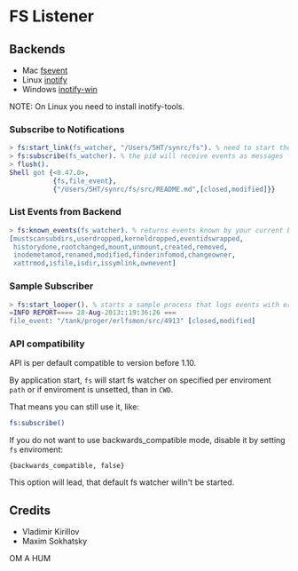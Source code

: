 FS Listener
===========

Backends
--------

* Mac [fsevent](https://github.com/thibaudgg/rb-fsevent)
* Linux [inotify](https://github.com/rvoicilas/inotify-tools/wiki)
* Windows [inotify-win](https://github.com/thekid/inotify-win)

NOTE: On Linux you need to install inotify-tools.

### Subscribe to Notifications

```erlang
> fs:start_link(fs_watcher, "/Users/5HT/synrc/fs"). % need to start the fs watcher
> fs:subscribe(fs_watcher). % the pid will receive events as messages
> flush().
Shell got {<0.47.0>,
           {fs,file_event},
           {"/Users/5HT/synrc/fs/src/README.md",[closed,modified]}}
```

### List Events from Backend

```erlang
> fs:known_events(fs_watcher). % returns events known by your current backend
[mustscansubdirs,userdropped,kerneldropped,eventidswrapped,
 historydone,rootchanged,mount,unmount,created,removed,
 inodemetamod,renamed,modified,finderinfomod,changeowner,
 xattrmod,isfile,isdir,issymlink,ownevent]
```

### Sample Subscriber

```erlang
> fs:start_looper(). % starts a sample process that logs events with error_logger
=INFO REPORT==== 28-Aug-2013::19:36:26 ===
file_event: "/tank/proger/erlfsmon/src/4913" [closed,modified]
```

### API compatibility

API is per default compatible to version before 1.10.

By application start, `fs` will start fs watcher on specified per enviroment `path` or
if enviroment is unsetted, than in `CWD`.

That means you can still use it, like:

```erlang
fs:subscribe()
```

If you do not want to use backwards_compatible mode, disable it by setting `fs` enviroment:

```
{backwards_compatible, false}
```

This option will lead, that default fs watcher willn't be started.

Credits
-------

* Vladimir Kirillov
* Maxim Sokhatsky

OM A HUM
